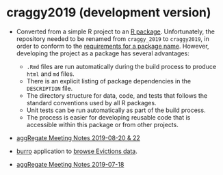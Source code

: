 # craggy2019 (development version)

* Converted from a simple R project to an [R package](http://r-pkgs.had.co.nz/package.html). Unfortunately, the repository needed to be renamed from `craggy_2019` to `craggy2019`, in order to conform to the [requirements for a package name](http://r-pkgs.had.co.nz/package.html#naming). However, developing the project as a package has several advantages:
    - `.Rmd` files are run automatically during the build process to
        produce `html` and `md` files.
    - There is an explicit listing of package dependencies in the `DESCRIPTION` file.
    - The directory structure for data, code, and tests that follows the
        standard conventions used by all R packages.
    - Unit tests can be run automatically as part of the build process.
    - The process is easier for developing reusable code that is accessible within this package or from other projects.

* [aggRegate Meeting Notes 2019-08-20 & 22](https://docs.google.com/document/d/1wRCDgZkA1fUBX2JonwGENTlkEP5fl6tdF_eDeNbJzVc/edit)

* [burro](https://laderast.github.io/burro/) application to [browse Evictions data](https://tladeras.shinyapps.io/evictions_king_county/).

* [aggRegate Meeting Notes 2019-07-18](https://docs.google.com/document/d/165pu2Sm4OgeMZx-tBKsfLX6FFqbbrw_c2m7lA1S9iKg/edit)
